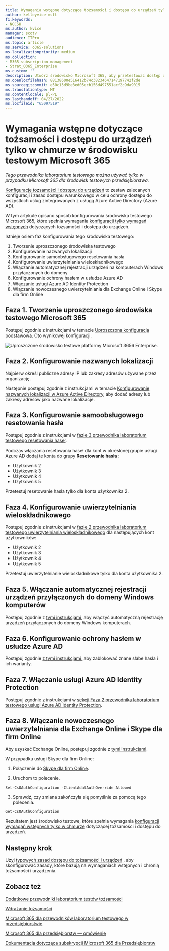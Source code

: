 ```yaml
---
title: Wymagania wstępne dotyczące tożsamości i dostępu do urządzeń tylko w chmurze w środowisku testowym Microsoft 365
author: kelleyvice-msft
f1.keywords:
- NOCSH
ms.author: kvice
manager: scotv
audience: ITPro
ms.topic: article
ms.service: o365-solutions
ms.localizationpriority: medium
ms.collection:
- M365-subscription-management
- Strat_O365_Enterprise
ms.custom: ''
description: Utwórz środowisko Microsoft 365, aby przetestować dostęp do tożsamości i urządzeń z wymaganiami wstępnymi dotyczącymi uwierzytelniania tylko w chmurze.
ms.openlocfilehash: 88138600e516412b74c38234647147197742f2de
ms.sourcegitcommit: e50c13d9be3ed05ecb156d497551acf2c9da9015
ms.translationtype: MT
ms.contentlocale: pl-PL
ms.lasthandoff: 04/27/2022
ms.locfileid: "65097519"
---
```

# <a name="identity-and-device-access-prerequisites-for-cloud-only-in-your-microsoft-365-test-environment"></a>Wymagania wstępne dotyczące tożsamości i dostępu do urządzeń tylko w chmurze w środowisku testowym Microsoft 365

*Tego przewodnika laboratorium testowego można używać tylko w przypadku Microsoft 365 dla środowisk testowych przedsiębiorstwa.*

[Konfiguracje tożsamości i dostępu do urządzeń](../security/office-365-security/microsoft-365-policies-configurations.md) to zestaw zalecanych konfiguracji i zasad dostępu warunkowego w celu ochrony dostępu do wszystkich usług zintegrowanych z usługą Azure Active Directory (Azure AD).

W tym artykule opisano sposób konfigurowania środowiska testowego Microsoft 365, które spełnia wymagania [konfiguracji tylko wymagań wstępnych](../security/office-365-security/identity-access-prerequisites.md#prerequisites) dotyczących tożsamości i dostępu do urządzeń.

Istnieje osiem faz konfigurowania tego środowiska testowego:

1. Tworzenie uproszczonego środowiska testowego
2. Konfigurowanie nazwanych lokalizacji
3. Konfigurowanie samoobsługowego resetowania hasła
4. Konfigurowanie uwierzytelniania wieloskładnikowego
5. Włączanie automatycznej rejestracji urządzeń na komputerach Windows przyłączonych do domeny
6. Konfigurowanie ochrony hasłem w usłudze Azure AD 
7. Włączanie usługi Azure AD Identity Protection
8. Włączanie nowoczesnego uwierzytelniania dla Exchange Online i Skype dla firm Online

## <a name="phase-1-build-out-your-lightweight-microsoft-365-test-environment"></a>Faza 1. Tworzenie uproszczonego środowiska testowego Microsoft 365

Postępuj zgodnie z instrukcjami w temacie [Uproszczona konfiguracja podstawowa](lightweight-base-configuration-microsoft-365-enterprise.md).
Oto wynikowej konfiguracji.

![Uproszczone środowisko testowe platformy Microsoft 3656 Enterprise.](../media/lightweight-base-configuration-microsoft-365-enterprise/Phase4.png)
 
## <a name="phase-2-configure-named-locations"></a>Faza 2. Konfigurowanie nazwanych lokalizacji

Najpierw określ publiczne adresy IP lub zakresy adresów używane przez organizację.

Następnie postępuj zgodnie z instrukcjami w temacie [Konfigurowanie nazwanych lokalizacji w Azure Active Directory](/azure/active-directory/reports-monitoring/quickstart-configure-named-locations), aby dodać adresy lub zakresy adresów jako nazwane lokalizacje. 

## <a name="phase-3-configure-self-service-password-reset"></a>Faza 3. Konfigurowanie samoobsługowego resetowania hasła

Postępuj zgodnie z instrukcjami w [fazie 3 przewodnika laboratorium testowego resetowania haseł](password-reset-m365-ent-test-environment.md#phase-3-configure-and-test-password-reset). 

Podczas włączania resetowania haseł dla kont w określonej grupie usługi Azure AD dodaj te konta do grupy **Resetowanie hasła** :

- Użytkownik 2
- Użytkownik 3
- Użytkownik 4
- Użytkownik 5

Przetestuj resetowanie hasła tylko dla konta użytkownika 2.

## <a name="phase-4-configure-multi-factor-authentication"></a>Faza 4. Konfigurowanie uwierzytelniania wieloskładnikowego

Postępuj zgodnie z instrukcjami w [fazie 2 przewodnika laboratorium testowego uwierzytelniania wieloskładnikowego](multi-factor-authentication-microsoft-365-test-environment.md#phase-2-enable-and-test-multi-factor-authentication-for-the-user-2-account) dla następujących kont użytkowników:

- Użytkownik 2
- Użytkownik 3
- Użytkownik 4
- Użytkownik 5

Przetestuj uwierzytelnianie wieloskładnikowe tylko dla konta użytkownika 2.

## <a name="phase-5-enable-automatic-device-registration-of-domain-joined-windows-computers"></a>Faza 5. Włączanie automatycznej rejestracji urządzeń przyłączonych do domeny Windows komputerów 

Postępuj zgodnie z [tymi instrukcjami](/azure/active-directory/devices/hybrid-azuread-join-plan), aby włączyć automatyczną rejestrację urządzeń przyłączonych do domeny Windows komputerach.

## <a name="phase-6-configure-azure-ad-password-protection"></a>Faza 6. Konfigurowanie ochrony hasłem w usłudze Azure AD 

Postępuj zgodnie [z tymi instrukcjami,](/azure/active-directory/authentication/concept-password-ban-bad) aby zablokować znane słabe hasła i ich warianty.

## <a name="phase-7-enable-azure-ad-identity-protection"></a>Faza 7. Włączanie usługi Azure AD Identity Protection

Postępuj zgodnie z instrukcjami w [sekcji Faza 2 przewodnika laboratorium testowego usługi Azure AD Identity Protection](azure-ad-identity-protection-microsoft-365-test-environment.md#phase-2-use-azure-ad-identity-protection). 

## <a name="phase-8-enable-modern-authentication-for-exchange-online-and-skype-for-business-online"></a>Faza 8. Włączanie nowoczesnego uwierzytelniania dla Exchange Online i Skype dla firm Online

Aby uzyskać Exchange Online, postępuj zgodnie z [tymi instrukcjami](/Exchange/clients-and-mobile-in-exchange-online/enable-or-disable-modern-authentication-in-exchange-online#enable-or-disable-modern-authentication-in-exchange-online-for-client-connections-in-outlook-2013-or-later). 

W przypadku usługi Skype dla firm Online:

1. Połączenie do [Skype dla firm Online](/SkypeForBusiness/set-up-your-computer-for-windows-powershell/set-up-your-computer-for-windows-powershell).

2. Uruchom to polecenie.

  ```powershell
  Set-CsOAuthConfiguration -ClientAdalAuthOverride Allowed
  ```

3. Sprawdź, czy zmiana zakończyła się pomyślnie za pomocą tego polecenia.

  ```powershell
  Get-CsOAuthConfiguration
  ```

Rezultatem jest środowisko testowe, które spełnia wymagania [konfiguracji wymagań wstępnych tylko w chmurze](../security/office-365-security/identity-access-prerequisites.md#prerequisites) dotyczącej tożsamości i dostępu do urządzeń. 

## <a name="next-step"></a>Następny krok

Użyj [typowych zasad dostępu do tożsamości i urządzeń](../security/office-365-security/identity-access-policies.md) , aby skonfigurować zasady, które bazują na wymaganiach wstępnych i chronią tożsamości i urządzenia.

## <a name="see-also"></a>Zobacz też

[Dodatkowe przewodniki laboratorium testów tożsamości](m365-enterprise-test-lab-guides.md#identity)

[Wdrażanie tożsamości](deploy-identity-solution-overview.md)

[Microsoft 365 dla przewodników laboratorium testowego w przedsiębiorstwie](m365-enterprise-test-lab-guides.md)

[Microsoft 365 dla przedsiębiorstw — omówienie](microsoft-365-overview.md)

[Dokumentacja dotycząca subskrypcji Microsoft 365 dla Przedsiębiorstw](/microsoft-365-enterprise/)
